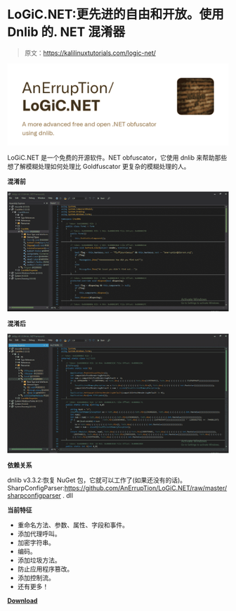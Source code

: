 # LoGiC.NET:更先进的自由和开放。使用 Dnlib 的. NET 混淆器

> 原文：<https://kalilinuxtutorials.com/logic-net/>

[![LoGiC.NET : A More Advanced Free And Open .NET Obfuscator Using Dnlib](img//e65ad40679e90da0d965814597d93c44.png "LoGiC.NET : A More Advanced Free And Open .NET Obfuscator Using Dnlib")](https://1.bp.blogspot.com/-C3I0oSU2luQ/YQFe-LHnGdI/AAAAAAAAKRw/wkSGawv3Ulw6tzDnPRxEU08I-EN-iuZGgCLcBGAsYHQ/s1022/LoGiC.png)

LoGiC.NET 是一个免费的开源软件。NET obfuscator，它使用 dnlib 来帮助那些想了解模糊处理如何处理比 Goldfuscator 更复杂的模糊处理的人。

**混淆前**

![](img//213286d421f95c145b092c783e8a601c.png)

**混淆后**

![](img//e55d217f41f81e3c34d4fd08f36b4b47.png)

**依赖关系**

dnlib v3.3.2:恢复 NuGet 包，它就可以工作了(如果还没有的话)。SharpConfigParser:https://github.com/AnErrupTion/LoGiC.NET/raw/master/sharpconfigparser . dll

**当前特征**

*   重命名方法、参数、属性、字段和事件。
*   添加代理呼叫。
*   加密字符串。
*   编码。
*   添加垃圾方法。
*   防止应用程序篡改。
*   添加控制流。
*   还有更多！

[**Download**](https://github.com/AnErrupTion/LoGiC.NET)